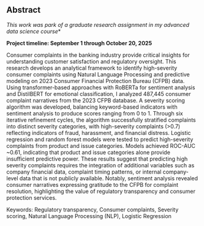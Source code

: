 ## Abstract
*This work was park of a graduate research assignment in my advanced data science course**<br>

**Project timeline: September 1 through October 20, 2025**<br>

Consumer complaints in the banking industry provide critical insights for understanding customer satisfaction and regulatory oversight. This research develops an analytical framework to identify high-severity consumer complaints using Natural Language Processing and predictive modeling on 2023 Consumer Financial Protection Bureau (CFPB) data.
Using transformer-based approaches with RoBERTa for sentiment analysis and DistilBERT for emotional classification, I analyzed 487,445 consumer complaint narratives from the 2023 CFPB database. A severity scoring algorithm was developed, balancing keyword-based indicators with sentiment analysis to produce scores ranging from 0 to 1. Through six iterative refinement cycles, the algorithm successfully stratified complaints into distinct severity categories, with high-severity complaints (>0.7) reflecting indicators of fraud, harassment, and financial distress.
Logistic regression and random forest models were tested to predict high-severity complaints from product and issue categories. Models achieved ROC-AUC ~0.61, indicating that product and issue categories alone provide insufficient predictive power. These results suggest that predicting high severity complaints requires the integration of additional variables such as company financial data, complaint timing patterns, or internal company-level data that is not publicly available. 
Notably, sentiment analysis revealed consumer narratives expressing gratitude to the CFPB for complaint resolution, highlighting the value of regulatory transparency and consumer protection services.

Keywords: Regulatory transparency, Consumer complaints, Severity scoring, Natural Language Processing (NLP), Logistic Regression 
